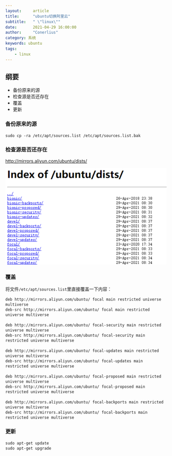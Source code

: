 ```yaml
---
layout:     article
title:      "ubuntu切换阿里云"
subtitle:   " \"linux\""
date:       2021-04-29 16:00:00
author:     "Conerlius"
category: 系统
keywords: ubuntu
tags:
    - linux
---
```


## 纲要

- 备份原来的源
- 检查源是否还存在
- 覆盖
- 更新

### 备份原来的源

```apt
sudo cp -ra /etc/apt/sources.list /etc/apt/sources.list.bak
```
### 检查源是否还存在

http://mirrors.aliyun.com/ubuntu/dists/

![png](/images/computer/system/linux/1.png)

### 覆盖

将文件`/etc/apt/sources.list`里直接覆盖一下内容：

```
deb http://mirrors.aliyun.com/ubuntu/ focal main restricted universe multiverse
deb-src http://mirrors.aliyun.com/ubuntu/ focal main restricted universe multiverse

deb http://mirrors.aliyun.com/ubuntu/ focal-security main restricted universe multiverse
deb-src http://mirrors.aliyun.com/ubuntu/ focal-security main restricted universe multiverse

deb http://mirrors.aliyun.com/ubuntu/ focal-updates main restricted universe multiverse
deb-src http://mirrors.aliyun.com/ubuntu/ focal-updates main restricted universe multiverse

deb http://mirrors.aliyun.com/ubuntu/ focal-proposed main restricted universe multiverse
deb-src http://mirrors.aliyun.com/ubuntu/ focal-proposed main restricted universe multiverse

deb http://mirrors.aliyun.com/ubuntu/ focal-backports main restricted universe multiverse
deb-src http://mirrors.aliyun.com/ubuntu/ focal-backports main restricted universe multiverse
```

### 更新

```
sudo apt-get update
sudo apt-get upgrade
```